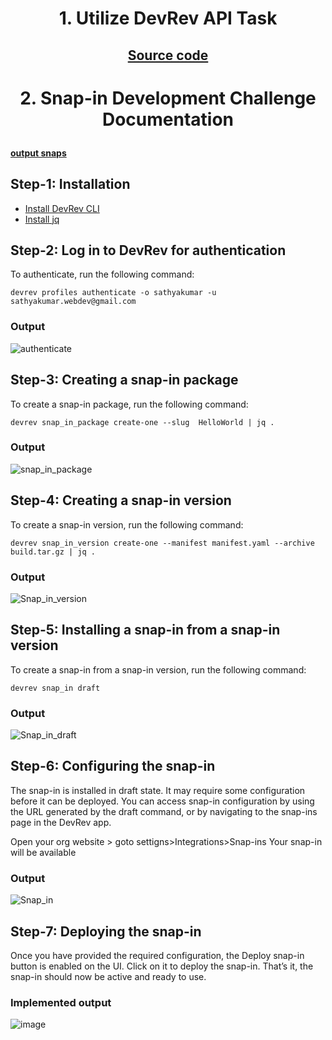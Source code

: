 # <p align="center" width="100%">1. Utilize DevRev API Task</p>
## <p align="center">[Source code](https://github.com/Febiecode/DevRev-Assignment/tree/main/1.%20Utilize%20DevRev%20API)</p>

# <p align="center" width="100%">2. Snap-in Development Challenge Documentation</p>

#### [output snaps](https://github.com/Febiecode/DevRev-Hello-World-Snap-in/blob/main/snaps.pdf)

## Step-1: Installation
- [Install DevRev CLI](https://developer.devrev.ai/snapin-development/references/cli-install)
- [Install jq](https://jqlang.github.io/jq/)
## Step-2: Log in to DevRev for authentication
To authenticate, run the following command:
```
devrev profiles authenticate -o sathyakumar -u sathyakumar.webdev@gmail.com
```
### Output
![authenticate](https://github.com/Febiecode/DevRev-Hello-World-Snap-in/assets/93641901/46dd19d8-a33e-40a0-aa3d-dc4ca894da91)

## Step-3: Creating a snap-in package
To create a snap-in package, run the following command:
```
devrev snap_in_package create-one --slug  HelloWorld | jq .
```
### Output
![snap_in_package](https://github.com/Febiecode/DevRev-Hello-World-Snap-in/assets/93641901/b0108e5d-8fc4-42b5-8665-27f5e17fe7a9)

## Step-4: Creating a snap-in version
To create a snap-in version, run the following command:
```
devrev snap_in_version create-one --manifest manifest.yaml --archive build.tar.gz | jq .
```
### Output
![Snap_in_version](https://github.com/Febiecode/DevRev-Hello-World-Snap-in/assets/93641901/238df6a1-5e7e-457f-8945-a17732c61888)

## Step-5: Installing a snap-in from a snap-in version
To create a snap-in from a snap-in version, run the following command:
```
devrev snap_in draft
```
### Output
![Snap_in_draft](https://github.com/Febiecode/DevRev-Hello-World-Snap-in/assets/93641901/5ec6335d-c614-4ebe-b87b-0ac3d024dbac)

## Step-6: Configuring the snap-in
The snap-in is installed in draft state. It may require some configuration before it can be deployed.
You can access snap-in configuration by using the URL generated by the draft command, or by navigating to the snap-ins page in the DevRev app.

Open your org website > goto settigns>Integrations>Snap-ins
Your snap-in will be available
### Output
![Snap_in](https://github.com/Febiecode/DevRev-Hello-World-Snap-in/assets/93641901/b1513b24-1a24-448f-9627-ed28c55029b2)

## Step-7: Deploying the snap-in
Once you have provided the required configuration, the Deploy snap-in button is enabled on the UI. Click on it to deploy the snap-in. That’s it, the snap-in should now be active and ready to use.

### Implemented output
![image](https://github.com/Febiecode/DevRev-Hello-World-Snap-in/assets/93641901/59a6254a-6f3f-4e92-9c11-f1f7e2f9001e)
